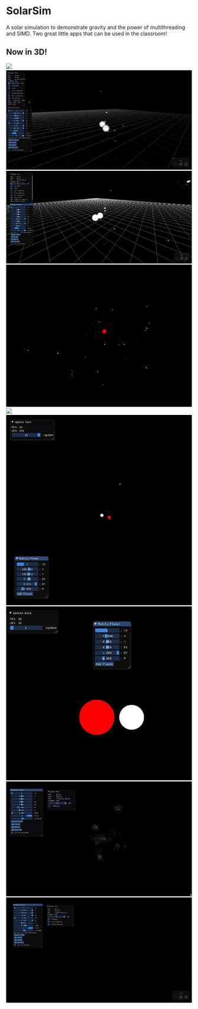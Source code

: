 # SolarSim
A solar simulation to demonstrate gravity and the power of multithreading and SIMD.
Two great little apps that can be used in the classroom!
## Now in 3D!
![](assets/PlanetaryPaths.gif)
![](assets/WithShading.gif)
![](assets/NowIn3D.gif)
![](assets/StableUniverse.gif)
![](assets/MaximumPower.gif)
![](assets/PlanetMerging.gif)
![](assets/MoreMerging.gif)
![](assets/NonMergingPerf.gif)
![](assets/MergingUniverse.gif)
